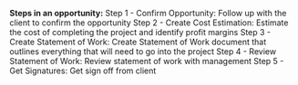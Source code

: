 
**Steps in an opportunity:**
Step 1 - Confirm Opportunity: Follow up with the client to confirm the opportunity
Step 2 - Create Cost Estimation: Estimate the cost of completing the project and identify profit margins
Step 3 - Create Statement of Work: Create Statement of Work document that outlines everything that will need to go into the project
Step 4 - Review Statement of Work: Review statement of work with management
Step 5 - Get Signatures: Get sign off from client